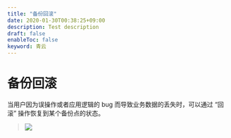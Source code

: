 ```yaml
---
title: "备份回滚"
date: 2020-01-30T00:38:25+09:00
description: Test description
draft: false
enableToc: false
keyword: 青云
---
```


# 备份回滚

当用户因为误操作或者应用逻辑的 bug 而导致业务数据的丢失时，可以通过 “回滚” 操作恢复到某个备份点的状态。

> ![](/storage/backup/manual/_images/apply_snapshot.png)


